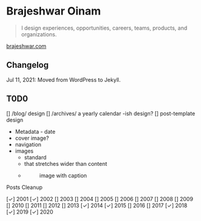 # Brajeshwar Oinam

> I design experiences, opportunities, careers, teams, products, and organizations.

[brajeshwar.com](https://brajeshwar.com)

## Changelog

Jul 11, 2021: Moved from WordPress to Jekyll.

## T0D0

[] /blog/ design
[] /archives/ a yearly calendar -ish design?
[] post-template design
  - Metadata - date
  - cover image?
  - navigation
  - images
    + standard
    + <picture> that stretches wider than content
    + <figure> image with caption

Posts Cleanup

[✓] 2001
[✓] 2002
[] 2003
[] 2004
[] 2005
[] 2006
[] 2007
[] 2008
[] 2009
[] 2010
[] 2011
[] 2012
[] 2013
[✓] 2014
[✓] 2015
[] 2016
[] 2017
[✓] 2018
[✓] 2019
[✓] 2020